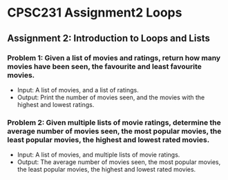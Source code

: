 # CPSC231 Assignment2 Loops
## Assignment 2: Introduction to Loops and Lists

### Problem 1: Given a list of movies and ratings, return how many movies have been seen, the favourite and least favourite movies.
* Input: A list of movies, and a list of ratings.
* Output: Print the number of movies seen, and the movies with the highest and lowest ratings.

### Problem 2: Given multiple lists of movie ratings, determine the average number of movies seen, the most popular movies, the least popular movies, the highest and lowest rated movies.
* Input: A list of movies, and multiple lists of movie ratings.
* Output: The average number of movies seen, the most popular movies, the least popular movies, the highest and lowest rated movies.
